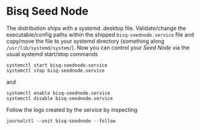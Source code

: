 # Bisq Seed Node

The distribution ships with a systemd .desktop file. Validate/change the executable/config paths within the shipped `bisq-seednode.service` file and copy/move the file to your systemd directory (something along `/usr/lib/systemd/system/`). Now you can control your *Seed Node* via the usual systemd start/stop commands

```
systemctl start bisq-seednode.service
systemctl stop bisq-seednode.service
```
and
```
systemctl enable bisq-seednode.service
systemctl disable bisq-seednode.service
```

Follow the logs created by the service by inspecting

```
journalctl --unit bisq-seednode --follow
```
